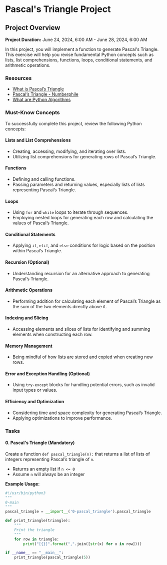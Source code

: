 # Pascal's Triangle Project

## Project Overview

**Project Duration:** June 24, 2024, 6:00 AM - June 28, 2024, 6:00 AM

In this project, you will implement a function to generate Pascal's Triangle. This exercise will help you revise fundamental Python concepts such as lists, list comprehensions, functions, loops, conditional statements, and arithmetic operations.

### Resources
- [What is Pascal’s Triangle](https://www.cuemath.com/algebra/pascals-triangle/)
- [Pascal’s Triangle - Numberphile](https://www.youtube.com/watch?feature=shared&v=0iMtlus-afo)
- [What are Python Algorithms](https://builtin.com/data-science/python-algorithms)

### Must-Know Concepts

To successfully complete this project, review the following Python concepts:

#### Lists and List Comprehensions
- Creating, accessing, modifying, and iterating over lists.
- Utilizing list comprehensions for generating rows of Pascal’s Triangle.

#### Functions
- Defining and calling functions.
- Passing parameters and returning values, especially lists of lists representing Pascal’s Triangle.

#### Loops
- Using `for` and `while` loops to iterate through sequences.
- Employing nested loops for generating each row and calculating the values of Pascal’s Triangle.

#### Conditional Statements
- Applying `if`, `elif`, and `else` conditions for logic based on the position within Pascal’s Triangle.

#### Recursion (Optional)
- Understanding recursion for an alternative approach to generating Pascal’s Triangle.

#### Arithmetic Operations
- Performing addition for calculating each element of Pascal’s Triangle as the sum of the two elements directly above it.

#### Indexing and Slicing
- Accessing elements and slices of lists for identifying and summing elements when constructing each row.

#### Memory Management
- Being mindful of how lists are stored and copied when creating new rows.

#### Error and Exception Handling (Optional)
- Using `try-except` blocks for handling potential errors, such as invalid input types or values.

#### Efficiency and Optimization
- Considering time and space complexity for generating Pascal’s Triangle.
- Applying optimizations to improve performance.

### Tasks

#### 0. Pascal's Triangle (Mandatory)

Create a function `def pascal_triangle(n):` that returns a list of lists of integers representing Pascal’s triangle of `n`.

- Returns an empty list if `n <= 0`
- Assume `n` will always be an integer

**Example Usage:**
```python
#!/usr/bin/python3
"""
0-main
"""
pascal_triangle = __import__('0-pascal_triangle').pascal_triangle

def print_triangle(triangle):
    """
    Print the triangle
    """
    for row in triangle:
        print("[{}]".format(",".join([str(x) for x in row])))

if __name__ == "__main__":
    print_triangle(pascal_triangle(5))

